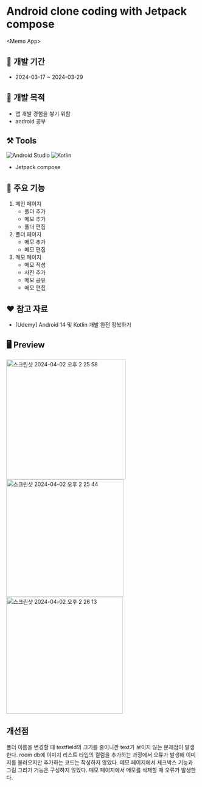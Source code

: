 # Android clone coding with Jetpack compose
\<Memo App\>

## 📆 개발 기간

-  2024-03-17 ~ 2024-03-29

## 📌 개발 목적

- 앱 개발 경험을 쌓기 위함
- android 공부

## ⚒ Tools
![Android Studio](https://img.shields.io/badge/android%20studio-346ac1?style=for-the-badge&logo=android%20studio&logoColor=white) ![Kotlin](https://img.shields.io/badge/kotlin-%237F52FF.svg?style=for-the-badge&logo=kotlin&logoColor=white)
+ Jetpack compose
## 🔎 주요 기능
1. 메인 페이지
    - 폴더 추가
    - 메모 추가
    - 폴더 편집
2. 폴더 페이지
    - 메모 추가
    - 메모 편집
 3. 메모 페이지
    - 메모 작성
    - 사진 추가
    - 메모 공유
    - 메모 편집
## ❤ 참고 자료
- [Udemy] Android 14 및 Kotlin 개발 완전 정복하기


## 🖥 Preview
<img width="314" alt="스크린샷 2024-04-02 오후 2 25 58" src="https://github.com/iamgonnabe/MemoApp/assets/126941459/d1addc2a-338d-4362-aa03-79e9f5ed050b">
<img width="308" alt="스크린샷 2024-04-02 오후 2 25 44" src="https://github.com/iamgonnabe/MemoApp/assets/126941459/c34cf08e-843d-4909-9f00-a277f1fe31ed">
<img width="306" alt="스크린샷 2024-04-02 오후 2 26 13" src="https://github.com/iamgonnabe/MemoApp/assets/126941459/bed6d52d-2531-4d58-b98f-688adbfc4a2d">

## 개선점
폴더 이름을 변경할 때 textfield의 크기를 줄이니깐 text가 보이지 않는 문제점이 발생한다.
room db에 이미지 리스트 타입의 컬럼을 추가하는 과정에서 오류가 발생해 이미지를 불러오지만 추가하는 코드는 작성하지 않았다.
메모 페이지에서 체크박스 기능과 그림 그리기 기능은 구성하지 않았다.
매모 페이지에서 메모를 삭제할 때 오류가 발생한다.

